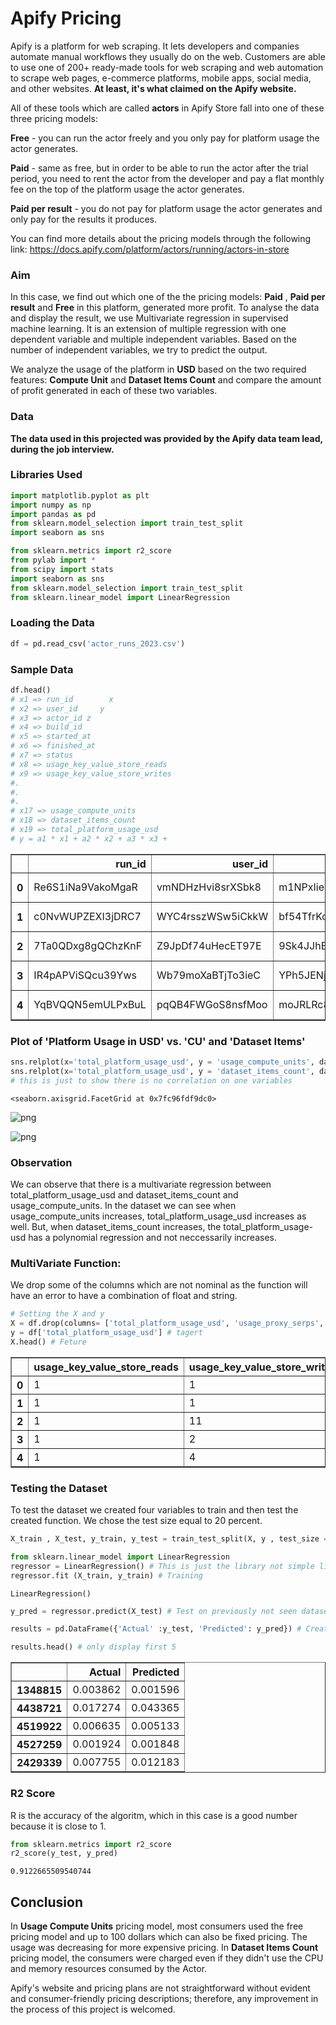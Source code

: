 # Apify Pricing

Apify is a platform for web scraping. It lets developers and companies automate manual workflows they usually do on the web. Customers are able to use one of 200+ ready-made tools for web scraping and web automation to scrape web pages, e-commerce platforms, mobile apps, social media, and other websites.  __At least, it's what claimed on the Apify website.__

All of these tools which are called __actors__ in Apify Store fall into one of these three pricing models:

__Free__ - you can run the actor freely and you only pay for platform usage the actor generates.

__Paid__ - same as free, but in order to be able to run the actor after the trial period, you need to rent the actor from the developer and pay a flat monthly fee on the top of the platform usage the actor generates.

__Paid per result__ - you do not pay for platform usage the actor generates and only pay for the results it produces.

You can find more details about the pricing models through the following link: https://docs.apify.com/platform/actors/running/actors-in-store

### Aim

In this case, we find out which one of the the pricing models: __Paid__ , __Paid per result__ and __Free__ in this platform, generated more profit. To analyse the data and display the result, we use Multivariate regression in supervised machine learning. It is an extension of multiple regression with one dependent variable and multiple independent variables. Based on the number of independent variables, we try to predict the output.

We analyze the usage of the platform in __USD__ based on the two required features: __Compute Unit__ and __Dataset Items Count__ and compare the amount of profit generated in each of these two variables.

### Data

****The data used in this projected was provided by the Apify data team lead, during the job interview.****

### Libraries Used


```python
import matplotlib.pyplot as plt
import numpy as np
import pandas as pd
from sklearn.model_selection import train_test_split
import seaborn as sns

from sklearn.metrics import r2_score
from pylab import *
from scipy import stats
import seaborn as sns
from sklearn.model_selection import train_test_split
from sklearn.linear_model import LinearRegression
```

### Loading the Data


```python
df = pd.read_csv('actor_runs_2023.csv')
```

### Sample Data


```python
df.head()
# x1 => run_id        x
# x2 => user_id     y
# x3 => actor_id z
# x4 => build_id
# x5 => started_at
# x6 => finished_at
# x7 => status
# x8 => usage_key_value_store_reads
# x9 => usage_key_value_store_writes
#.
#.
#.
# x17 => usage_compute_units
# x18 => dataset_items_count
# x19 => total_platform_usage_usd 
# y = a1 * x1 + a2 * x2 + a3 * x3 + 
```




<div>
<style scoped>
    .dataframe tbody tr th:only-of-type {
        vertical-align: middle;
    }

    .dataframe tbody tr th {
        vertical-align: top;
    }

    .dataframe thead th {
        text-align: right;
    }
</style>
<table border="1" class="dataframe">
  <thead>
    <tr style="text-align: right;">
      <th></th>
      <th>run_id</th>
      <th>user_id</th>
      <th>actor_id</th>
      <th>build_id</th>
      <th>started_at</th>
      <th>finished_at</th>
      <th>status</th>
      <th>usage_key_value_store_reads</th>
      <th>usage_key_value_store_writes</th>
      <th>usage_key_value_store_lists</th>
      <th>usage_request_queue_reads</th>
      <th>usage_request_queue_writes</th>
      <th>usage_dataset_reads</th>
      <th>usage_dataset_writes</th>
      <th>usage_residential_proxy_transfer_bytes</th>
      <th>usage_proxy_serps</th>
      <th>usage_compute_units</th>
      <th>dataset_items_count</th>
      <th>total_platform_usage_usd</th>
    </tr>
  </thead>
  <tbody>
    <tr>
      <th>0</th>
      <td>Re6S1iNa9VakoMgaR</td>
      <td>vmNDHzHvi8srXSbk8</td>
      <td>m1NPxIieJaZd9UhP6</td>
      <td>Mi8kbH6PMC65ZmuvV</td>
      <td>2023-03-16T11:12:02.824Z</td>
      <td>2023-03-16T11:12:22.534Z</td>
      <td>SUCCEEDED</td>
      <td>1</td>
      <td>1</td>
      <td>0</td>
      <td>0</td>
      <td>0</td>
      <td>0</td>
      <td>28</td>
      <td>0</td>
      <td>0</td>
      <td>0.001357</td>
      <td>28</td>
      <td>0.000534</td>
    </tr>
    <tr>
      <th>1</th>
      <td>c0NvWUPZEXI3jDRC7</td>
      <td>WYC4rsszWSw5iCkkW</td>
      <td>bf54TfrKoJrQZsrZm</td>
      <td>Mnsb9UmkTtab7oMFG</td>
      <td>2023-03-16T12:25:10.06Z</td>
      <td>2023-03-16T12:25:13.708Z</td>
      <td>FAILED</td>
      <td>1</td>
      <td>1</td>
      <td>0</td>
      <td>0</td>
      <td>0</td>
      <td>0</td>
      <td>0</td>
      <td>0</td>
      <td>0</td>
      <td>0.001906</td>
      <td>0</td>
      <td>0.000532</td>
    </tr>
    <tr>
      <th>2</th>
      <td>7Ta0QDxg8gQChzKnF</td>
      <td>Z9JpDf74uHecET97E</td>
      <td>9Sk4JJhEma9vBKqrg</td>
      <td>kqMNhAaZCiyxawUns</td>
      <td>2023-03-16T19:39:03.889Z</td>
      <td>2023-03-16T19:40:08.04Z</td>
      <td>SUCCEEDED</td>
      <td>1</td>
      <td>11</td>
      <td>0</td>
      <td>14</td>
      <td>73</td>
      <td>0</td>
      <td>10</td>
      <td>0</td>
      <td>0</td>
      <td>0.071098</td>
      <td>0</td>
      <td>0.020086</td>
    </tr>
    <tr>
      <th>3</th>
      <td>IR4pAPViSQcu39Yws</td>
      <td>Wb79moXaBTjTo3ieC</td>
      <td>YPh5JENjSSR6vBf2E</td>
      <td>WmEnXz3WBxfEaM6Ko</td>
      <td>2023-03-16T17:17:20.111Z</td>
      <td>2023-03-16T17:17:29.662Z</td>
      <td>SUCCEEDED</td>
      <td>1</td>
      <td>2</td>
      <td>0</td>
      <td>1</td>
      <td>2</td>
      <td>0</td>
      <td>1</td>
      <td>0</td>
      <td>0</td>
      <td>0.005203</td>
      <td>0</td>
      <td>0.001461</td>
    </tr>
    <tr>
      <th>4</th>
      <td>YqBVQQN5emULPxBuL</td>
      <td>pqQB4FWGoS8nsfMoo</td>
      <td>moJRLRc85AitArpNN</td>
      <td>VezLeaxKZT0ZmuguN</td>
      <td>2023-03-16T16:47:55.406Z</td>
      <td>2023-03-16T16:48:07.312Z</td>
      <td>SUCCEEDED</td>
      <td>1</td>
      <td>4</td>
      <td>0</td>
      <td>8</td>
      <td>2</td>
      <td>0</td>
      <td>1</td>
      <td>0</td>
      <td>1</td>
      <td>0.001630</td>
      <td>1</td>
      <td>0.003703</td>
    </tr>
  </tbody>
</table>
</div>



### Plot of 'Platform Usage in USD' vs. 'CU' and 'Dataset Items'


```python
sns.relplot(x='total_platform_usage_usd', y = 'usage_compute_units', data = df )
sns.relplot(x='total_platform_usage_usd', y = 'dataset_items_count', data = df )
# this is just to show there is no correlation on one variables
```




    <seaborn.axisgrid.FacetGrid at 0x7fc96fdf9dc0>




    
![png](output_13_1.png)
    



    
![png](output_13_2.png)
    


### Observation

We can observe that there is a multivariate regression between total_platform_usage_usd and dataset_items_count and usage_compute_units. In the dataset we can see when usage_compute_units increases, total_platform_usage_usd increases as well. But, when dataset_items_count increases, the total_platform_usage-usd has a polynomial regression and not neccessarily increases.

### MultiVariate Function:

We drop some of the columns which are not nominal as the function will have an error to have a combination of float and string.


```python
# Setting the X and y
X = df.drop(columns= ['total_platform_usage_usd', 'usage_proxy_serps', 'build_id', 'run_id', 'user_id', 'started_at', 'finished_at', 'status', 'actor_id']) # X => Feature df
y = df['total_platform_usage_usd'] # tagert
X.head() # Feture
```




<div>
<style scoped>
    .dataframe tbody tr th:only-of-type {
        vertical-align: middle;
    }

    .dataframe tbody tr th {
        vertical-align: top;
    }

    .dataframe thead th {
        text-align: right;
    }
</style>
<table border="1" class="dataframe">
  <thead>
    <tr style="text-align: right;">
      <th></th>
      <th>usage_key_value_store_reads</th>
      <th>usage_key_value_store_writes</th>
      <th>usage_key_value_store_lists</th>
      <th>usage_request_queue_reads</th>
      <th>usage_request_queue_writes</th>
      <th>usage_dataset_reads</th>
      <th>usage_dataset_writes</th>
      <th>usage_residential_proxy_transfer_bytes</th>
      <th>usage_compute_units</th>
      <th>dataset_items_count</th>
    </tr>
  </thead>
  <tbody>
    <tr>
      <th>0</th>
      <td>1</td>
      <td>1</td>
      <td>0</td>
      <td>0</td>
      <td>0</td>
      <td>0</td>
      <td>28</td>
      <td>0</td>
      <td>0.001357</td>
      <td>28</td>
    </tr>
    <tr>
      <th>1</th>
      <td>1</td>
      <td>1</td>
      <td>0</td>
      <td>0</td>
      <td>0</td>
      <td>0</td>
      <td>0</td>
      <td>0</td>
      <td>0.001906</td>
      <td>0</td>
    </tr>
    <tr>
      <th>2</th>
      <td>1</td>
      <td>11</td>
      <td>0</td>
      <td>14</td>
      <td>73</td>
      <td>0</td>
      <td>10</td>
      <td>0</td>
      <td>0.071098</td>
      <td>0</td>
    </tr>
    <tr>
      <th>3</th>
      <td>1</td>
      <td>2</td>
      <td>0</td>
      <td>1</td>
      <td>2</td>
      <td>0</td>
      <td>1</td>
      <td>0</td>
      <td>0.005203</td>
      <td>0</td>
    </tr>
    <tr>
      <th>4</th>
      <td>1</td>
      <td>4</td>
      <td>0</td>
      <td>8</td>
      <td>2</td>
      <td>0</td>
      <td>1</td>
      <td>0</td>
      <td>0.001630</td>
      <td>1</td>
    </tr>
  </tbody>
</table>
</div>



### Testing the Dataset

To test the dataset we created four variables to train and then test the created function. 
We chose the test size equal to 20 percent. 


```python
X_train , X_test, y_train, y_test = train_test_split(X, y , test_size =.2, random_state=0)
```


```python
from sklearn.linear_model import LinearRegression
regressor = LinearRegression() # This is just the library not simple liner regression 
regressor.fit (X_train, y_train) # Training
```




    LinearRegression()




```python
y_pred = regressor.predict(X_test) # Test on previously not seen dataset

results = pd.DataFrame({'Actual' :y_test, 'Predicted': y_pred}) # Creating a comaprsion Table
```


```python
results.head() # only display first 5
```




<div>
<style scoped>
    .dataframe tbody tr th:only-of-type {
        vertical-align: middle;
    }

    .dataframe tbody tr th {
        vertical-align: top;
    }

    .dataframe thead th {
        text-align: right;
    }
</style>
<table border="1" class="dataframe">
  <thead>
    <tr style="text-align: right;">
      <th></th>
      <th>Actual</th>
      <th>Predicted</th>
    </tr>
  </thead>
  <tbody>
    <tr>
      <th>1348815</th>
      <td>0.003862</td>
      <td>0.001596</td>
    </tr>
    <tr>
      <th>4438721</th>
      <td>0.017274</td>
      <td>0.043365</td>
    </tr>
    <tr>
      <th>4519922</th>
      <td>0.006635</td>
      <td>0.005133</td>
    </tr>
    <tr>
      <th>4527259</th>
      <td>0.001924</td>
      <td>0.001848</td>
    </tr>
    <tr>
      <th>2429339</th>
      <td>0.007755</td>
      <td>0.012183</td>
    </tr>
  </tbody>
</table>
</div>



### R2 Score

R is the accuracy of the algoritm, which in this case is a good number because it is close to 1.


```python
from sklearn.metrics import r2_score
r2_score(y_test, y_pred) 
```




    0.9122665509540744



## Conclusion

In __Usage Compute Units__ pricing model, most consumers used the free pricing model and up to 100 dollars which can also be fixed pricing. The usage was decreasing for more expensive pricing.
In __Dataset Items Count__ pricing model, the consumers were charged even if they didn't use the CPU and memory resources consumed by the Actor.

Apify's website and pricing plans are not straightforward without evident and consumer-friendly pricing descriptions; therefore, any improvement in the process of this project is welcomed.
